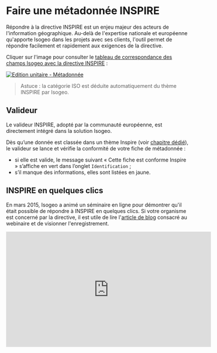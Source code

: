 # Faire une métadonnée INSPIRE

Répondre à la directive INSPIRE est un enjeu majeur des acteurs de l'information géographique. Au-delà de l'expertise nationale et européenne qu'apporte Isogeo dans les projets avec ses clients, l'outil permet de répondre facilement et rapidement aux exigences de la directive.

Cliquer sur l'image pour consulter le [tableau de correspondance des champs Isogeo avec la directive INSPIRE](https://docs.google.com/spreadsheet/ccc?key=0AgqcgCYNe0TfdGI3M1l2WEZaNExxYnpkb29YRzNNY3c&usp=sharing) :

[![Edition unitaire - Métadonnée](/fr/images/annex_Tableau_IsogeoINSPIRE.png "L'édition unitaire - onglet Métadonnée")](https://docs.google.com/spreadsheet/ccc?key=0AgqcgCYNe0TfdGI3M1l2WEZaNExxYnpkb29YRzNNY3c&usp=sharing)

> Astuce : la catégorie ISO est déduite automatiquement du thème INSPIRE par Isogeo.

## Valideur

Le valideur INSPIRE, adopté par la communauté européenne, est directement intégré dans la solution Isogeo.

Dès qu’une donnée est classée dans un thème Inspire (voir [chapitre dédié](/fr/features/documentation/md_classify.html#comment-tiqueter)), le valideur se lance et vérifie la conformité de votre fiche de métadonnée :
* si elle est valide, le message suivant « Cette fiche est conforme Inspire » s’affiche en vert dans l’onglet `Identification` ;
* s’il manque des informations, elles sont listées en jaune.

## INSPIRE en quelques clics

En mars 2015, Isogeo a animé un séminaire en ligne pour démontrer qu'il était possible de répondre à INSPIRE en quelques clics. Si votre organisme est concerné par la directive, il est utile de lire l'[article de blog](http://blog.isogeo.com/inspire-cartonne-au-webinaire-isogeo) consacré au webinaire et de visionner l'enregistrement.

<iframe width="560" height="315" src="https://www.youtube.com/embed/D6BADFOllkU" frameborder="0" allowfullscreen></iframe>
